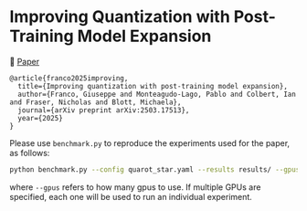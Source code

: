 # Improving Quantization with Post-Training Model Expansion

📄 [Paper](https://arxiv.org/abs/2503.17513)

```
@article{franco2025improving,
  title={Improving quantization with post-training model expansion},
  author={Franco, Giuseppe and Monteagudo-Lago, Pablo and Colbert, Ian and Fraser, Nicholas and Blott, Michaela},
  journal={arXiv preprint arXiv:2503.17513},
  year={2025}
}
```

Please use `benchmark.py` to reproduce the experiments used for the paper, as follows:

```bash
python benchmark.py --config quarot_star.yaml --results results/ --gpus 0,1
```
where `--gpus` refers to how many gpus to use. If multiple GPUs are specified, each one will be used
to run an individual experiment.
